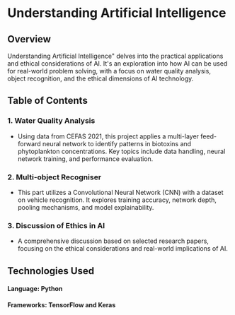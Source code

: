 # Understanding Artificial Intelligence

## Overview
Understanding Artificial Intelligence" delves into the practical applications and ethical considerations of AI. It's an exploration into how AI can be used for real-world problem solving, with a focus on water quality analysis, object recognition, and the ethical dimensions of AI technology.

 
## Table of Contents
### 1. Water Quality Analysis
   - Using data from CEFAS 2021, this project applies a multi-layer feed-forward neural network to identify patterns in biotoxins and phytoplankton concentrations. Key topics include data handling, neural network training, and performance evaluation.
### 2. Multi-object Recogniser
   - This part utilizes a Convolutional Neural Network (CNN) with a dataset on vehicle recognition. It explores training accuracy, network depth, pooling mechanisms, and model explainability.
### 3. Discussion of Ethics in AI
   - A comprehensive discussion based on selected research papers, focusing on the ethical considerations and real-world implications of AI.
  
## Technologies Used
#### Language: Python
#### Frameworks: TensorFlow and Keras
